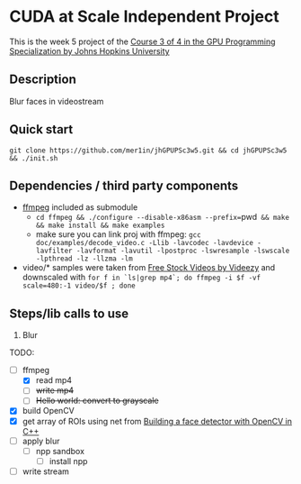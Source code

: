 # CUDA at Scale Independent Project

This is the week 5 project of the [Course 3 of 4 in the GPU Programming Specialization by Johns Hopkins University](https://www.coursera.org/learn/cuda-at-scale-for-the-enterprise/home/info)

## Description

Blur faces in videostream

## Quick start

`git clone https://github.com/mer1in/jhGPUPSc3w5.git && cd jhGPUPSc3w5 && ./init.sh`

## Dependencies / third party components

- [ffmpeg](https://www.ffmpeg.org/) included as submodule
  - `cd ffmpeg && ./configure --disable-x86asm --prefix=`pwd` && make && make install && make examples`
  - make sure you can link proj with ffmpeg: ```gcc doc/examples/decode_video.c -Llib -lavcodec -lavdevice -lavfilter -lavformat -lavutil -lpostproc -lswresample -lswscale -lpthread -lz -llzma -lm```
- video/\* samples were taken from <a target="_blank" href="http://www.videezy.com/">Free Stock Videos by Videezy</a>  and downscaled with ```for f in `ls|grep mp4`; do ffmpeg -i $f -vf scale=480:-1 video/$f ; done```

## Steps/lib calls to use
1. Blur

TODO:
- [ ] ffmpeg
  - [x] read mp4
  - [ ] ~~write mp4~~
  - [ ] ~~Hello world: convert to grayscale~~
- [x] build OpenCV
- [x] get array of ROIs using net from [Building a face detector with OpenCV in C++](https://medium.com/analytics-vidhya/building-a-face-detector-with-opencv-in-c-8814cd374ea1)
- [ ] apply blur
  - [ ] npp sandbox
    - [ ] install npp
- [ ] write stream
